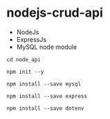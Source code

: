 # nodejs-crud-api

* NodeJs
* ExpressJs
* MySQL node module

```
cd node_api

npm init --y

npm install --save mysql

npm install --save express

npm install --save dotenv
```
